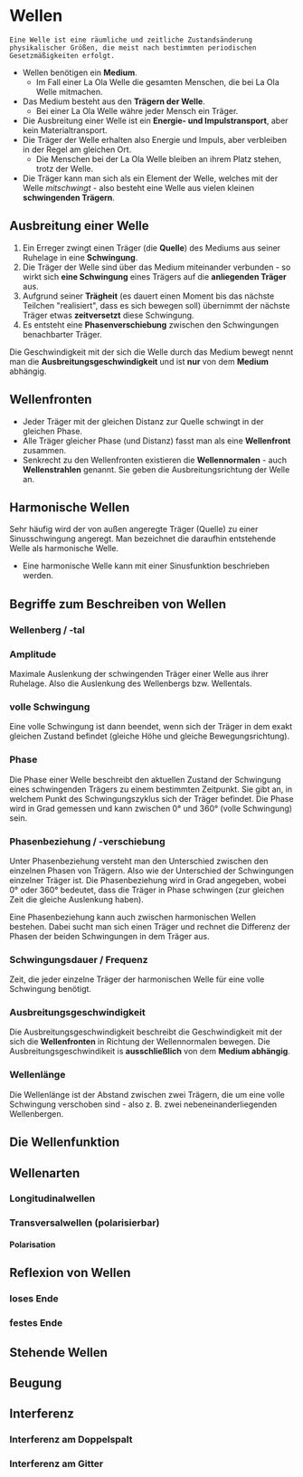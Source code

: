 # Wellen

```plaintext
Eine Welle ist eine räumliche und zeitliche Zustandsänderung physikalischer Größen, die meist nach bestimmten periodischen Gesetzmäßigkeiten erfolgt.
```

- Wellen benötigen ein **Medium**.
  - Im Fall einer La Ola Welle die gesamten Menschen, die bei La Ola Welle mitmachen.
- Das Medium besteht aus den **Trägern der Welle**.
  - Bei einer La Ola Welle währe jeder Mensch ein Träger.
- Die Ausbreitung einer Welle ist ein **Energie- und Impulstransport**, aber kein Materialtransport.
- Die Träger der Welle erhalten also Energie und Impuls, aber verbleiben in der Regel am gleichen Ort.
  - Die Menschen bei der La Ola Welle bleiben an ihrem Platz stehen, trotz der Welle.
- Die Träger kann man sich als ein Element der Welle, welches mit der Welle _mitschwingt_ - also besteht eine Welle aus vielen kleinen **schwingenden Trägern**.

## Ausbreitung einer Welle

1. Ein Erreger zwingt einen Träger (die **Quelle**) des Mediums aus seiner Ruhelage in eine **Schwingung**.
2. Die Träger der Welle sind über das Medium miteinander verbunden - so wirkt sich **eine Schwingung** eines Trägers auf die **anliegenden Träger** aus.
3. Aufgrund seiner **Trägheit** (es dauert einen Moment bis das nächste Teilchen "realisiert", dass es sich bewegen soll) übernimmt der nächste Träger etwas **zeitversetzt** diese Schwingung.
4. Es entsteht eine **Phasenverschiebung** zwischen den Schwingungen benachbarter Träger.

Die Geschwindigkeit mit der sich die Welle durch das Medium bewegt nennt man die **Ausbreitungsgeschwindigkeit** und ist **nur** von dem **Medium** abhängig.

## Wellenfronten

- Jeder Träger mit der gleichen Distanz zur Quelle schwingt in der gleichen Phase.
- Alle Träger gleicher Phase (und Distanz) fasst man als eine **Wellenfront** zusammen.
- Senkrecht zu den Wellenfronten existieren die **Wellennormalen** - auch **Wellenstrahlen** genannt. Sie geben die Ausbreitungsrichtung der Welle an.

## Harmonische Wellen

Sehr häufig wird der von außen angeregte Träger (Quelle) zu einer Sinusschwingung angeregt. Man bezeichnet die daraufhin entstehende Welle als harmonische Welle.

- Eine harmonische Welle kann mit einer Sinusfunktion beschrieben werden.

## Begriffe zum Beschreiben von Wellen

### Wellenberg / -tal

### Amplitude

Maximale Auslenkung der schwingenden Träger einer Welle aus ihrer Ruhelage. Also die Auslenkung des Wellenbergs bzw. Wellentals.

### volle Schwingung

Eine volle Schwingung ist dann beendet, wenn sich der Träger in dem exakt gleichen Zustand befindet (gleiche Höhe und gleiche Bewegungsrichtung).

### Phase

Die Phase einer Welle beschreibt den aktuellen Zustand der Schwingung eines schwingenden Trägers zu einem bestimmten Zeitpunkt. Sie gibt an, in welchem Punkt des Schwingungszyklus sich der Träger befindet. Die Phase wird in Grad gemessen und kann zwischen 0° und 360° (volle Schwingung) sein.

### Phasenbeziehung / -verschiebung

Unter Phasenbeziehung versteht man den Unterschied zwischen den einzelnen Phasen von Trägern. Also wie der Unterschied der Schwingungen einzelner Träger ist. Die Phasenbeziehung wird in Grad angegeben, wobei 0° oder 360° bedeutet, dass die Träger in Phase schwingen (zur gleichen Zeit die gleiche Auslenkung haben).

Eine Phasenbeziehung kann auch zwischen harmonischen Wellen bestehen. Dabei sucht man sich einen Träger und rechnet die Differenz der Phasen der beiden Schwingungen in dem Träger aus.

### Schwingungsdauer / Frequenz

Zeit, die jeder einzelne Träger der harmonischen Welle für eine volle Schwingung benötigt.

### Ausbreitungsgeschwindigkeit

Die Ausbreitungsgeschwindigkeit beschreibt die Geschwindigkeit mit der sich die **Wellenfronten** in Richtung der Wellennormalen bewegen. Die Ausbreitungsgeschwindikeit is **ausschließlich** von dem **Medium abhängig**.

### Wellenlänge

Die Wellenlänge ist der Abstand zwischen zwei Trägern, die um eine volle Schwingung verschoben sind - also z. B. zwei nebeneinanderliegenden Wellenbergen.

## Die Wellenfunktion

## Wellenarten

### Longitudinalwellen

### Transversalwellen (polarisierbar)

#### Polarisation

## Reflexion von Wellen

### loses Ende

### festes Ende

## Stehende Wellen

## Beugung

## Interferenz

### Interferenz am Doppelspalt

### Interferenz am Gitter
